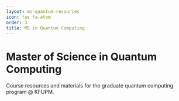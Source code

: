 ```yaml
---
layout: ms-quantum-resources
icon: fas fa-atom
order: 3
title: MS in Quantum Computing
---
```


# Master of Science in Quantum Computing

Course resources and materials for the graduate quantum computing program @ KFUPM. 